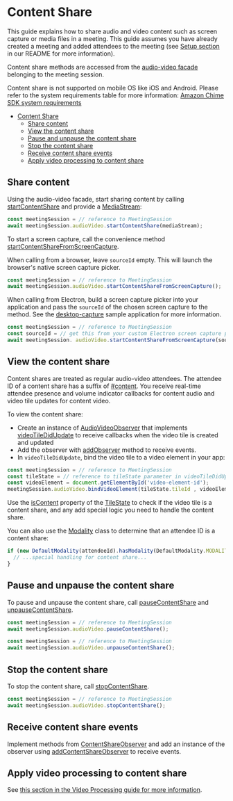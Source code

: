 # Content Share

This guide explains how to share audio and video content such as screen capture or
media files in a meeting. This guide assumes you have already created a meeting and
added attendees to the meeting (see [Setup section](https://github.com/aws/amazon-chime-sdk-js/blob/main/README.md#Setup) in our README for more information).

Content share methods are accessed from the
[audio-video facade](https://aws.github.io/amazon-chime-sdk-js/interfaces/audiovideofacade.html)
belonging to the meeting session.

Content share is not supported on mobile OS like iOS and Android. Please refer to the system requirements table for more information:
[Amazon Chime SDK system requirements](https://docs.aws.amazon.com/chime-sdk/latest/dg/meetings-sdk.html#mtg-browsers)

- [Content Share](#content-share)
  - [Share content](#share-content)
  - [View the content share](#view-the-content-share)
  - [Pause and unpause the content share](#pause-and-unpause-the-content-share)
  - [Stop the content share](#stop-the-content-share)
  - [Receive content share events](#receive-content-share-events)
  - [Apply video processing to content share](#apply-video-processing-to-content-share)

## Share content

Using the audio-video facade, start sharing content by calling
[startContentShare](https://aws.github.io/amazon-chime-sdk-js/interfaces/audiovideofacade.html#startcontentshare)
and provide a
[MediaStream](https://developer.mozilla.org/en-US/docs/Web/API/MediaStream):

```javascript
const meetingSession = // reference to MeetingSession
await meetingSession.audioVideo.startContentShare(mediaStream);
```

To start a screen capture, call the convenience method
[startContentShareFromScreenCapture](https://aws.github.io/amazon-chime-sdk-js/interfaces/audiovideofacade.html#startcontentsharefromscreencapture).

When calling from a browser, leave `sourceId` empty. This will launch the
browser's native screen capture picker.

```javascript
const meetingSession = // reference to MeetingSession
await meetingSession.audioVideo.startContentShareFromScreenCapture();
```

When calling from Electron, build a screen capture picker into your application and
pass the `sourceId` of the chosen screen capture to the method. See the
[desktop-capture](https://github.com/hokein/electron-sample-apps/tree/master/desktop-capture)
sample application for more information.

```javascript
const meetingSession = // reference to MeetingSession
const sourceId = // get this from your custom Electron screen capture picker
await meetingSession. audioVideo.startContentShareFromScreenCapture(sourceId);
```

## View the content share

Content shares are treated as regular audio-video attendees. The attendee ID of a
content share has a suffix of
[#content](https://aws.github.io/amazon-chime-sdk-js/enums/contentshareconstants.html#modality).
You receive real-time attendee presence and volume indicator callbacks
for content audio and video tile updates for content video.

To view the content share:

- Create an instance of [AudioVideoObserver](https://aws.github.io/amazon-chime-sdk-js/interfaces/audiovideoobserver.html) that implements [videoTileDidUpdate](https://aws.github.io/amazon-chime-sdk-js/interfaces/audiovideoobserver.html#videotiledidupdate) to receive callbacks when the video tile is created and updated
- Add the observer with [addObserver](https://aws.github.io/amazon-chime-sdk-js/interfaces/audiovideofacade.html#addobserver) method to receive events.
- In `videoTileDidUpdate`, bind the video tile to a video element in your app:

```javascript
const meetingSession = // reference to MeetingSession
const tileState = // reference to tileState parameter in videoTileDidUpdate
const videoElement = document.getElementById('video-element-id');
meetingSession.audioVideo.bindVideoElement(tileState.tileId , videoElement);
```

Use the
[isContent](https://aws.github.io/amazon-chime-sdk-js/classes/videotilestate.html#iscontent)
property of the
[TileState](https://aws.github.io/amazon-chime-sdk-js/classes/videotilestate.html)
to check if the video tile is a content share, and any add special logic you need
to handle the content share.

You can also use the [Modality](https://aws.github.io/amazon-chime-sdk-js/interfaces/modality.html)
class to determine that an attendee ID is a content share:

```javascript
if (new DefaultModality(attendeeId).hasModality(DefaultModality.MODALITY_CONTENT)) {
  // ...special handling for content share...
}
```

## Pause and unpause the content share

To pause and unpause the content share, call
[pauseContentShare](https://aws.github.io/amazon-chime-sdk-js/interfaces/audiovideofacade.html#pausecontentshare) and
[unpauseContentShare](https://aws.github.io/amazon-chime-sdk-js/interfaces/audiovideofacade.html#unpausecontentshare).

```javascript
const meetingSession = // reference to MeetingSession
await meetingSession.audioVideo.pauseContentShare();
````

```javascript
const meetingSession = // reference to MeetingSession
await meetingSession.audioVideo.unpauseContentShare();
````

## Stop the content share

To stop the content share, call
[stopContentShare](https://aws.github.io/amazon-chime-sdk-js/interfaces/audiovideofacade.html#stopcontentshare).

```javascript
const meetingSession = // reference to MeetingSession
await meetingSession.audioVideo.stopContentShare();
````

## Receive content share events

Implement methods from [ContentShareObserver](https://aws.github.io/amazon-chime-sdk-js/interfaces/contentshareobserver.html) and
add an instance of the observer using
[addContentShareObserver](https://aws.github.io/amazon-chime-sdk-js/interfaces/audiovideofacade.html#addcontentshareobserver)
to receive events.

## Apply video processing to content share

See [this section in the Video Processing guide for more information](https://github.com/aws/amazon-chime-sdk-js/blob/main/guides/10_Video_Processor.md#custom-video-processor-usage-for-content-share).
